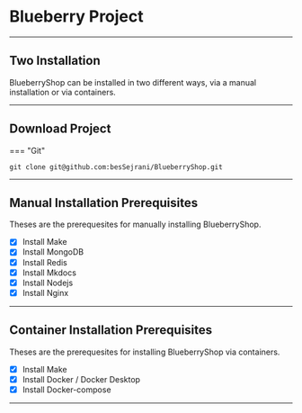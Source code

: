 # Blueberry Project

<hr/>

## Two Installation

BlueberryShop can be installed in two different ways, via a manual installation or via containers.

<hr/>

## Download Project

=== "Git"

```
git clone git@github.com:besSejrani/BlueberryShop.git

```

<hr/>

## Manual Installation Prerequisites

Theses are the prerequesites for manually installing BlueberryShop.

- [x] Install Make
- [x] Install MongoDB
- [x] Install Redis
- [x] Install Mkdocs
- [x] Install Nodejs
- [x] Install Nginx

<hr/>

## Container Installation Prerequisites

Theses are the prerequesites for installing BlueberryShop via containers.

- [x] Install Make
- [x] Install Docker / Docker Desktop
- [x] Install Docker-compose

<hr/>
